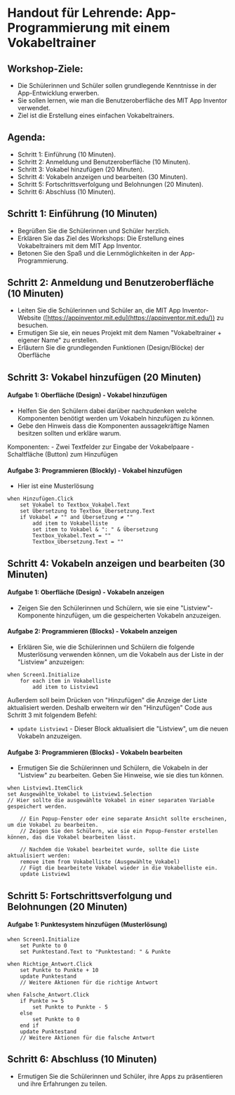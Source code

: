 # Handout für Lehrende: App-Programmierung mit einem Vokabeltrainer

## Workshop-Ziele:

- Die Schülerinnen und Schüler sollen grundlegende Kenntnisse in der App-Entwicklung erwerben.
- Sie sollen lernen, wie man die Benutzeroberfläche des MIT App Inventor verwendet.
- Ziel ist die Erstellung eines einfachen Vokabeltrainers.

## Agenda:

- Schritt 1: Einführung (10 Minuten).
- Schritt 2: Anmeldung und Benutzeroberfläche (10 Minuten).
- Schritt 3: Vokabel hinzufügen (20 Minuten).
- Schritt 4: Vokabeln anzeigen und bearbeiten (30 Minuten).
- Schritt 5: Fortschrittsverfolgung und Belohnungen (20 Minuten).
- Schritt 6: Abschluss (10 Minuten).

## Schritt 1: Einführung (10 Minuten)

- Begrüßen Sie die Schülerinnen und Schüler herzlich.
- Erklären Sie das Ziel des Workshops: Die Erstellung eines Vokabeltrainers mit dem MIT App Inventor.
- Betonen Sie den Spaß und die Lernmöglichkeiten in der App-Programmierung.

## Schritt 2: Anmeldung und Benutzeroberfläche (10 Minuten)

- Leiten Sie die Schülerinnen und Schüler an, die MIT App Inventor-Website ([https://appinventor.mit.edu](https://appinventor.mit.edu/)) zu besuchen.
- Ermutigen Sie sie, ein neues Projekt mit dem Namen "Vokabeltrainer + eigener Name" zu erstellen.
- Erläutern Sie die grundlegenden Funktionen (Design/Blöcke) der Oberfläche

## Schritt 3: Vokabel hinzufügen (20 Minuten)

#### Aufgabe 1: Oberfläche (Design) - Vokabel hinzufügen

- Helfen Sie den Schülern dabei darüber nachzudenken welche Komponenten benötigt werden um Vokabeln hinzufügen zu können.
- Gebe den Hinweis dass die Komponenten aussagekräftige Namen besitzen sollten und erkläre warum.

Komponenten:
    - Zwei Textfelder zur Eingabe der Vokabelpaare
    - Schaltfläche (Button) zum Hinzufügen

#### Aufgabe 3: Programmieren (Blockly) - Vokabel hinzufügen

- Hier ist eine Musterlösung

```
when Hinzufügen.Click
    set Vokabel to Textbox_Vokabel.Text
    set Übersetzung to Textbox_Übersetzung.Text
    if Vokabel ≠ "" and Übersetzung ≠ ""
        add item to Vokabelliste
        set item to Vokabel & ": " & Übersetzung
        Textbox_Vokabel.Text = ""
        Textbox_Übersetzung.Text = ""
```

## Schritt 4: Vokabeln anzeigen und bearbeiten (30 Minuten)

#### Aufgabe 1: Oberfläche (Design) - Vokabeln anzeigen

- Zeigen Sie den Schülerinnen und Schülern, wie sie eine "Listview"-Komponente hinzufügen, um die gespeicherten Vokabeln anzuzeigen.

#### Aufgabe 2: Programmieren (Blocks) - Vokabeln anzeigen

- Erklären Sie, wie die Schülerinnen und Schülern die folgende Musterlösung verwenden können, um die Vokabeln aus der Liste in der "Listview" anzuzeigen:

```
when Screen1.Initialize
    for each item in Vokabelliste
        add item to Listview1
```


Außerdem soll beim Drücken von "Hinzufügen" die Anzeige der Liste aktualisiert werden. Deshalb erweitern wir den "Hinzufügen" Code aus Schritt 3 mit folgendem Befehl:

- `update Listview1` - Dieser Block aktualisiert die "Listview", um die neuen Vokabeln anzuzeigen.

#### Aufgabe 3: Programmieren (Blocks) - Vokabeln bearbeiten

- Ermutigen Sie die Schülerinnen und Schülern, die Vokabeln in der "Listview" zu bearbeiten. Geben Sie Hinweise, wie sie dies tun können.

```
when Listview1.ItemClick
set Ausgewählte_Vokabel to Listview1.Selection
// Hier sollte die ausgewählte Vokabel in einer separaten Variable gespeichert werden.

    // Ein Popup-Fenster oder eine separate Ansicht sollte erscheinen, um die Vokabel zu bearbeiten.
    // Zeigen Sie den Schülern, wie sie ein Popup-Fenster erstellen können, das die Vokabel bearbeiten lässt.

    // Nachdem die Vokabel bearbeitet wurde, sollte die Liste aktualisiert werden:
    remove item from Vokabelliste (Ausgewählte_Vokabel)
    // Fügt die bearbeitete Vokabel wieder in die Vokabelliste ein.
    update Listview1
```

## Schritt 5: Fortschrittsverfolgung und Belohnungen (20 Minuten)

#### Aufgabe 1: Punktesystem hinzufügen (Musterlösung)

```
when Screen1.Initialize
    set Punkte to 0
    set Punktestand.Text to "Punktestand: " & Punkte

when Richtige_Antwort.Click
    set Punkte to Punkte + 10
    update Punktestand
    // Weitere Aktionen für die richtige Antwort

when Falsche_Antwort.Click
    if Punkte >= 5
        set Punkte to Punkte - 5
    else
        set Punkte to 0
    end if
    update Punktestand
    // Weitere Aktionen für die falsche Antwort
```

## Schritt 6: Abschluss (10 Minuten)

- Ermutigen Sie die Schülerinnen und Schüler, ihre Apps zu präsentieren und ihre Erfahrungen zu teilen.